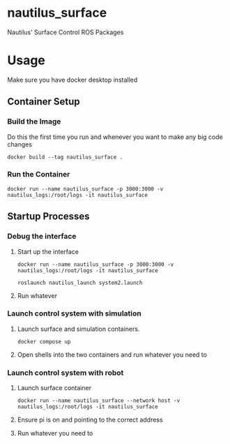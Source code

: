 # nautilus_surface
Nautilus' Surface Control ROS Packages

# Usage
Make sure you have docker desktop installed

## Container Setup

### Build the Image
Do this the first time you run and whenever you want to make any big code changes
```
docker build --tag nautilus_surface .
```

### Run the Container
```
docker run --name nautilus_surface -p 3000:3000 -v nautilus_logs:/root/logs -it nautilus_surface
```

## Startup Processes

### Debug the interface
1. Start up the interface
    ```
    docker run --name nautilus_surface -p 3000:3000 -v nautilus_logs:/root/logs -it nautilus_surface

    roslaunch nautilus_launch system2.launch
    ```
2. Run whatever

### Launch control system with simulation
1. Launch surface and simulation containers.
    ```
    docker compose up
    ```
2. Open shells into the two containers and run whatever you need to

### Launch control system with robot
1. Launch surface container
    ```
    docker run --name nautilus_surface --network host -v nautilus_logs:/root/logs -it nautilus_surface
    ```
2. Ensure pi is on and pointing to the correct address

3. Run whatever you need to